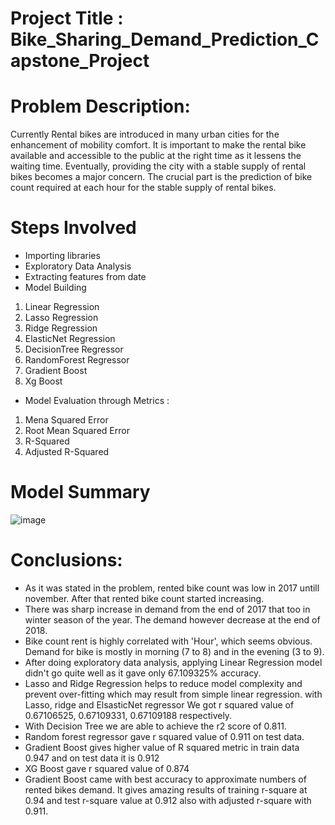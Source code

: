 # Project Title : Bike_Sharing_Demand_Prediction_Capstone_Project

# Problem Description:
Currently Rental bikes are introduced in many urban cities for the enhancement of mobility comfort. It is important to make the rental bike available and accessible to the public at the right time as it lessens the waiting time. Eventually, providing the city with a stable supply of rental bikes becomes a major concern. The crucial part is the prediction of bike count required at each hour for the stable supply of rental bikes.

# Steps Involved
* Importing libraries
* Exploratory Data Analysis
* Extracting features from date
* Model Building
1. Linear Regression
2. Lasso Regression
3. Ridge Regression
4. ElasticNet Regression
5. DecisionTree Regressor
6. RandomForest Regressor
7. Gradient Boost
8. Xg Boost
* Model Evaluation through Metrics :
1. Mena Squared Error
2. Root Mean Squared Error
3. R-Squared
4. Adjusted R-Squared
 
# Model Summary
![image](https://user-images.githubusercontent.com/46549606/169467392-4275d4fc-5774-40a8-9681-6baa8e761147.png)


# Conclusions:

* As it was stated in the problem, rented bike count was low in 2017 untill november. After that rented bike count started increasing.
* There was sharp increase in demand from the end of 2017 that too in winter season of the year. The demand however decrease at the end of 2018.
* Bike count rent is highly correlated with 'Hour', which seems obvious. Demand for bike is mostly in morning (7 to 8) and in the evening (3 to 9).
* After doing exploratory data analysis, applying Linear Regression model didn't go quite well as it gave only 67.109325% accuracy.
* Lasso and Ridge Regression helps to reduce model complexity and prevent over-fitting which may result from simple linear regression. with Lasso, ridge and ElsasticNet regressor We got r squared value of 0.67106525, 0.67109331, 0.67109188 respectively.
* With Decision Tree we are able to achieve the r2 score of 0.811.
* Random forest regressor gave r squared value of 0.911 on test data.
* Gradient Boost gives higher value of R squared metric in train data 0.947 and on test data it is 0.912
* XG Boost gave r squared value of 0.874
* Gradient Boost came with best accuracy to approximate numbers of rented bikes demand. It gives amazing results of training r-square at 0.94 and test r-square value at 0.912 also with adjusted r-square with 0.911.

